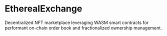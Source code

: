 # EtherealExchange
Decentralized NFT marketplace leveraging WASM smart contracts for performant on-chain order book and fractionalized ownership management.
